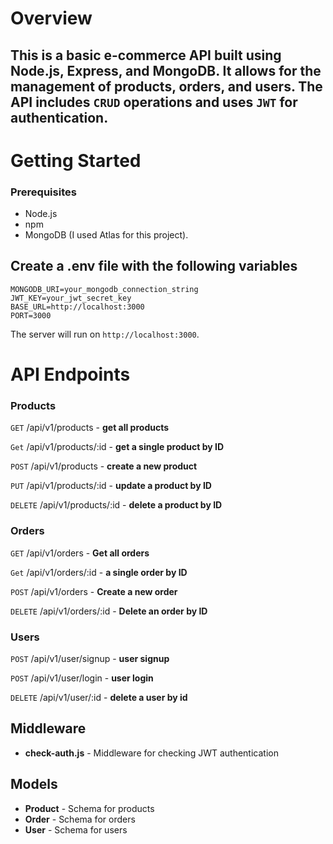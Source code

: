 # Overview

## This is a basic e-commerce API built using Node.js, Express, and MongoDB. It allows for the management of products, orders, and users. The API includes `CRUD` operations and uses `JWT` for authentication.

# Getting Started
### Prerequisites
- Node.js
- npm
- MongoDB (I used Atlas for this project).

## Create a .env file with the following variables
```
MONGODB_URI=your_mongodb_connection_string
JWT_KEY=your_jwt_secret_key
BASE_URL=http://localhost:3000
PORT=3000
```
The server will run on `http://localhost:3000`.

# API Endpoints
### Products

`GET` /api/v1/products - **get all products**

`Get` /api/v1/products/:id - **get a single product by ID**

`POST` /api/v1/products - **create a new product**

`PUT` /api/v1/products/:id - **update a product by ID**

`DELETE` /api/v1/products/:id - **delete a product by ID**

### Orders

`GET` /api/v1/orders - **Get all orders**

`Get` /api/v1/orders/:id - **a single order by ID**

`POST` /api/v1/orders - **Create a new order**

`DELETE` /api/v1/orders/:id - **Delete an order by ID**

### Users

`POST` /api/v1/user/signup - **user signup**

`POST` /api/v1/user/login - **user login**

`DELETE` /api/v1/user/:id - **delete a user by id**

## Middleware

-   **check-auth.js** - Middleware for checking JWT authentication

## Models

-   **Product** - Schema for products
-   **Order** - Schema for orders
-   **User** - Schema for users
